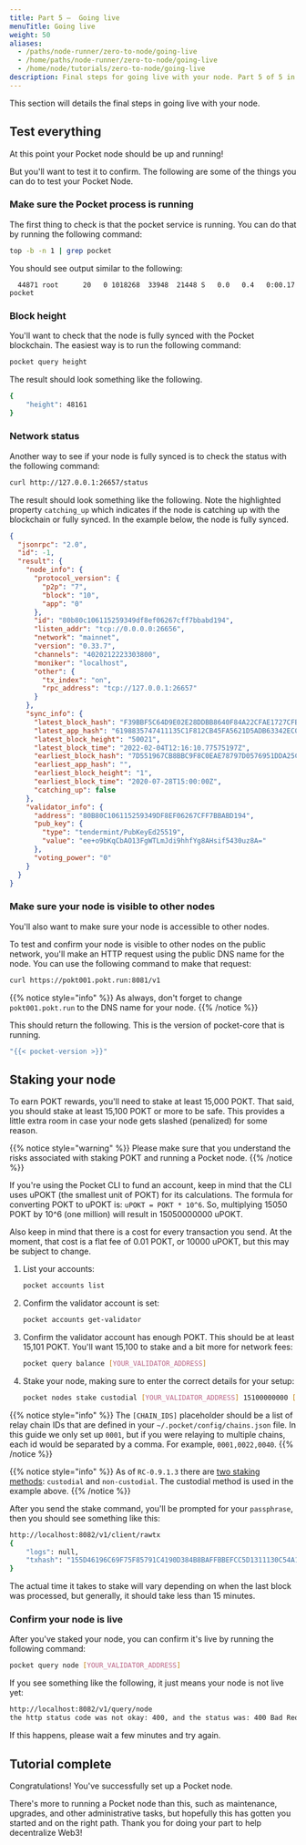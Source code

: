```yaml
---
title: Part 5 –  Going live
menuTitle: Going live
weight: 50
aliases:
  - /paths/node-runner/zero-to-node/going-live
  - /home/paths/node-runner/zero-to-node/going-live
  - /home/node/tutorials/zero-to-node/going-live
description: Final steps for going live with your node. Part 5 of 5 in the Zero To Node tutorial.
---
```



This section will details the final steps in going live with your node.


## Test everything

At this point your Pocket node should be up and running!

But you'll want to test it to confirm. The following are some of the things you can do to test your Pocket Node.

### Make sure the Pocket process is running

The first thing to check is that the pocket service is running. You can do that by running the following command:

```bash
top -b -n 1 | grep pocket
```

You should see output similar to the following:

```
  44871 root      20   0 1018268  33948  21448 S   0.0   0.4   0:00.17 pocket
```

### Block height

You'll want to check that the node is fully synced with the Pocket blockchain. The easiest way is to run the following command:


```bash
pocket query height
```

The result should look something like the following.

```bash
{
    "height": 48161
}
```

### Network status

Another way to see if your node is fully synced is to check the status with the following command:

```bash
curl http://127.0.0.1:26657/status
```

The result should look something like the following. Note the highlighted property `catching_up` which indicates if the node is catching up with the blockchain or fully synced. In the example below, the node is fully synced.

```json
{
  "jsonrpc": "2.0",
  "id": -1,
  "result": {
    "node_info": {
      "protocol_version": {
        "p2p": "7",
        "block": "10",
        "app": "0"
      },
      "id": "80b80c106115259349df8ef06267cff7bbabd194",
      "listen_addr": "tcp://0.0.0.0:26656",
      "network": "mainnet",
      "version": "0.33.7",
      "channels": "4020212223303800",
      "moniker": "localhost",
      "other": {
        "tx_index": "on",
        "rpc_address": "tcp://127.0.0.1:26657"
      }
    },
    "sync_info": {
      "latest_block_hash": "F39BBF5C64D9E02E28DDBB8640F84A22CFAE1727CFBC72537982EF5914E4BB25",
      "latest_app_hash": "6198835747411135C1F812CB45FA5621D5ADB63342EC0678C20879D7D39F03B5",
      "latest_block_height": "50021",
      "latest_block_time": "2022-02-04T12:16:10.77575197Z",
      "earliest_block_hash": "7D551967CB8BBC9F8C0EAE78797D0576951DDA25CE63DF1801C020478C0B02F8",
      "earliest_app_hash": "",
      "earliest_block_height": "1",
      "earliest_block_time": "2020-07-28T15:00:00Z",
      "catching_up": false
    },
    "validator_info": {
      "address": "80B80C106115259349DF8EF06267CFF7BBABD194",
      "pub_key": {
        "type": "tendermint/PubKeyEd25519",
        "value": "ee+o9bKqCbAO13FgWTLmJdi9hhfYg8AHsif5430uz8A="
      },
      "voting_power": "0"
    }
  }
}
```

### Make sure your node is visible to other nodes

You'll also want to make sure your node is accessible to other nodes.

To test and confirm your node is visible to other nodes on the public network, you'll make an HTTP request using the public DNS name for the node. You can use the following command to make that request:

```bash
curl https://pokt001.pokt.run:8081/v1
```

{{% notice style="info" %}}
As always, don't forget to change `pokt001.pokt.run` to the DNS name for your node.
{{% /notice %}}

This should return the following. This is the version of pocket-core that is running.

```bash
"{{< pocket-version >}}"
```


## Staking your node

To earn POKT rewards, you'll need to stake at least 15,000 POKT. That said, you should stake at least 15,100 POKT or more to be safe. This provides a little extra room in case your node gets slashed (penalized) for some reason.

{{% notice style="warning" %}}
Please make sure that you understand the risks associated with staking POKT and running a Pocket node.
{{% /notice %}}

If you're using the Pocket CLI to fund an account, keep in mind that the CLI uses uPOKT (the smallest unit of POKT) for its calculations. The formula for converting POKT to uPOKT is: `uPOKT = POKT * 10^6`. So, multiplying 15050 POKT by 10^6 (one million) will result in 15050000000 uPOKT.

Also keep in mind that there is a cost for every transaction you send. At the moment, that cost is a flat fee of 0.01 POKT, or 10000 uPOKT, but this may be subject to change.

1. List your accounts:
   ```bash
   pocket accounts list
   ```
2. Confirm the validator account is set:
    ```bash
    pocket accounts get-validator
    ```
3. Confirm the validator account has enough POKT. This should be at least 15,101 POKT. You'll want 15,100 to stake and a bit more for network fees:
    ```bash
    pocket query balance [YOUR_VALIDATOR_ADDRESS]
    ```
4. Stake your node, making sure to enter the correct details for your setup:
    ```bash
    pocket nodes stake custodial [YOUR_VALIDATOR_ADDRESS] 15100000000 [CHAIN_IDS] https://[HOSTNAME]:443 mainnet 10000 true
    ```

{{% notice style="info" %}}
The `[CHAIN_IDS]` placeholder should be a list of relay chain IDs that are defined in your `~/.pocket/config/chains.json` file. In this guide we only set up `0001`, but if you were relaying to multiple chains, each id would be separated by a comma. For example, `0001,0022,0040`.
{{% /notice %}}

{{% notice style="info" %}}
As of `RC-0.9.1.3` there are [two staking methods](/node/staking): `custodial` and `non-custodial`. The custodial method is used in the example above.
{{% /notice %}}

After you send the stake command, you'll be prompted for your `passphrase`, then you should see something like this:

```bash
http://localhost:8082/v1/client/rawtx
{
    "logs": null,
    "txhash": "155D46196C69F75F85791C4190D384B8BAFFBBEFCC5D1311130C54A1C54435A7"
}
```

The actual time it takes to stake will vary depending on when the last block was processed, but generally, it should take less than 15 minutes.

### Confirm your node is live

After you've staked your node, you can confirm it's live by running the following command:

```bash
pocket query node [YOUR_VALIDATOR_ADDRESS]
```

If you see something like the following, it just means your node is not live yet:

```bash
http://localhost:8082/v1/query/node
the http status code was not okay: 400, and the status was: 400 Bad Request, with a response of {"code":400,"message":"validator not found for 07f5084ab5f5246d747fd1154d5d4387ee5a7111"}
```

If this happens, please wait a few minutes and try again.


## Tutorial complete

Congratulations! You've successfully set up a Pocket node.

There's more to running a Pocket node than this, such as maintenance, upgrades, and other administrative tasks, but hopefully this has gotten you started and on the right path. Thank you for doing your part to help decentralize Web3!
